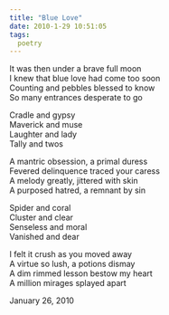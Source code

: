 ```yaml
---
title: "Blue Love"
date: 2010-1-29 10:51:05
tags:
  poetry
---
```



It was then under a brave full moon  
 I knew that blue love had come too soon  
 Counting and pebbles blessed to know  
 So many entrances desperate to go

Cradle and gypsy  
 Maverick and muse  
 Laughter and lady  
 Tally and twos

A mantric obsession, a primal duress  
 Fevered delinquence traced your caress  
 A melody greatly, jittered with skin  
 A purposed hatred, a remnant by sin

Spider and coral  
 Cluster and clear  
 Senseless and moral  
 Vanished and dear

I felt it crush as you moved away  
 A virtue so lush, a potions dismay  
 A dim rimmed lesson bestow my heart  
 A million mirages splayed apart

January 26, 2010


